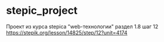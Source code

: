 # stepic_project
 Проект из курса stepica "web-технологии" раздел 1.8 шаг 12 https://stepik.org/lesson/14825/step/12?unit=4174
